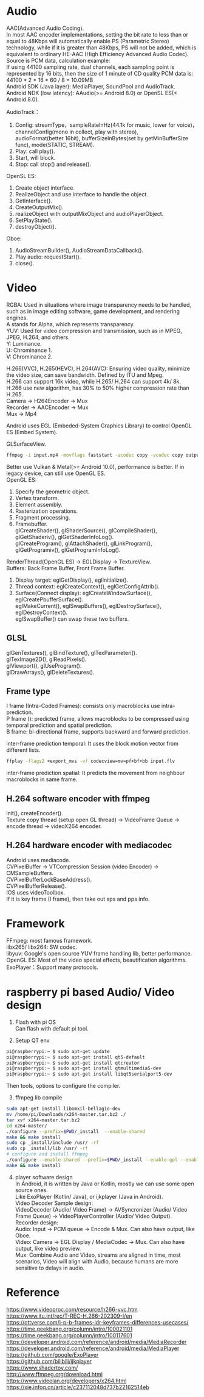 # Audio  
AAC(Advanced Audio Coding).  
In most AAC encoder implementations, setting the bit rate to less than or equal to 48Kbps will automatically enable PS (Parametric Stereo) technology, while if it is greater than 48Kbps, PS will not be added, which is equivalent to ordinary HE-AAC (High Efficiency Advanced Audio Codec).  
Source is PCM data, calculation example:  
    If using 44100 sampling rate, dual channels, each sampling point is represented by 16 bits, then the size of 1 minute of CD quality PCM data is:  
    44100 * 2 * 16 * 60 / 8 = 10.09MB  
Android SDK (Java layer): MediaPlayer, SoundPool and AudioTrack.  
Android NDK (low latency): AAudio(>= Android 8.0) or OpenSL ES(< Android 8.0).  

AudioTrack： 
  1. Config: streamType，sampleRateInHz(44.1k for music, lower for voice)，channelConfig(mono in collect, play with stereo),  
    audioFormat(better 16bit), bufferSizeInBytes(set by getMinBufferSize func), mode(STATIC, STREAM).  
  2. Play: call play().  
  3. Start, will block.  
  4. Stop: call stop() and release().  

OpenSL ES:  
  1. Create object interface.  
  2. RealizeObject and use interface to handle the object.  
  3. GetInterface().  
  4. CreateOutputMix().  
  5. realizeObject with outputMixObject and audioPlayerObject.  
  6. SetPlayState().  
  7. destroyObject().  

Oboe:  
  1. AudioStreamBuilder(), AudioStreamDataCallback().  
  2. Play audio: requestStart().  
  3. close().  


# Video  
RGBA: Used in situations where image transparency needs to be handled, such as in image editing software, game development, and rendering engines.  
A stands for Alpha, which represents transparency.  
YUV: Used for video compression and transmission, such as in MPEG, JPEG, H.264, and others.  
Y: Luminance.  
U: Chrominance 1.  
V: Chrominance 2.  

H.266(VVC), H.265(HEVC), H.264(AVC): Ensuring video quality, minimize the video size, can save bandwidth. Defined by ITU and Mpeg.  
H.266 can support 16k video, while H.265/ H.264 can support 4k/ 8k.  
H.266 use new algorithm, has 30% to 50% higher compression rate than H.265.  
Camera -> H264Encoder -> Mux  
Recorder -> AACEncoder -> Mux  
Mux -> Mp4  

Android uses EGL (Embeded-System Graphics Library) to control OpenGL ES (Embed System).  

GLSurfaceView.  
```bash
ffmpeg -i input.mp4 -movflags faststart -acodec copy -vcodec copy output.mp4  
```
Better use Vulkan & Metal(>= Android 10.0), performance is better. If in legacy device, can still use OpenGL ES.  
OpenGL ES:  
  1. Specify the geometric object.  
  2. Vertex transform.  
  3. Element assembly.  
  4. Rasterization operations.  
  5. Fragment processing.  
  6. Framebuffer.  
glCreateShader(), glShaderSource(), glCompileShader(), glGetShaderiv(), glGetShaderInfoLog().  
glCreateProgram(), glAttachShader(), glLinkProgram(), glGetProgramiv(), glGetProgramInfoLog().  

RenderThread(OpenGL ES) -> EGLDisplay -> TextureView.  
Buffers: Back Frame Buffer, Front Frame Buffer.  
1. Display target: eglGetDisplay(), eglInitialize().  
2. Thread context: eglCreateContext(), eglGetConfigAttrib().  
3. Surface(Connect display): eglCreateWindowSurface(), eglCreatePbufferSurface().  
eglMakeCurrent(), eglSwapBuffers(), eglDestroySurface(), eglDestroyContext().  
eglSwapBuffer() can swap these two buffers.  

## GLSL  
glGenTextures(), glBindTexture(), glTexParameteri().  
glTexImage2D(), glReadPixels().  
glViewport(), glUseProgram().  
glDrawArrays(), glDeleteTextures().  

## Frame type  
I frame (Intra-Coded Frames): consists only macroblocks use intra-prediction.  
P frame (): predicted frame, allows macroblocks to be compressed using temporal prediction and spatial prediction.  
B frame: bi-directional frame, supports backward and forward prediction.  

inter-frame prediction temporal: It uses the block motion vector from different lists.  
```bash
ffplay -flags2 +export_mvs -vf codecview=mv=pf+bf+bb input.flv  
```
inter-frame prediction spatial: It predicts the movement from neighbour macroblocks in same frame.  

## H.264 software encoder with ffmpeg  
init(), createEncoder().  
Texture copy thread (setup open GL thread) -> VideoFrame Queue -> encode thread -> videoX264 encoder.  

## H.264 hardware encoder with mediacodec  
Android uses mediacode.  
CVPixelBuffer -> VTCompression Session (video Encoder) -> CMSampleBuffers.  
CVPixelBufferLockBaseAddress().  
CVPixelBufferRelease().  
IOS uses videoToolbox.  
If it is key frame (I frame), then take out sps and pps info.  



# Framework  
FFmpeg: most famous framework.  
libx265/ libx264: SW codec.  
libyuv: Google's open source YUV frame handling lib, better performance.  
OpenGL ES: Most of the video special effects, beautification algorithms.   
ExoPlayer：Support many protocols.  

# raspberry pi based Audio/ Video design  
1. Flash with pi OS  
Can flash with default pi tool.  

2. Setup QT env  
```bash
pi@raspberrypi:~ $ sudo apt-get update  
pi@raspberrypi:~ $ sudo apt-get install qt5-default  
pi@raspberrypi:~ $ sudo apt-get install qtcreator  
pi@raspberrypi:~ $ sudo apt-get install qtmultimedia5-dev  
pi@raspberrypi:~ $ sudo apt-get install libqt5serialport5-dev  
```
Then tools, options to configure the compiler.  

3. ffmpeg lib compile  
```bash
sudo apt-get install libomxil-bellagio-dev  
mv /home/pi/Downloads/x264-master.tar.bz2 ./  
tar xvf x264-master.tar.bz2   
cd x264-master/  
./configure --prefix=$PWD/_install  --enable-shared  
make && make install  
sudo cp _install/include /usr/ -rf  
sudo cp _install/lib /usr/ -rf  
# configure and install ffmpeg  
./configure --enable-shared --prefix=$PWD/_install --enable-gpl --enable-libx264 --enable-omx-rpi --enable-mmal --enable-hwaccel=h264_mmal --enable-decoder=h264_mmal --enable-encoder=h264_omx --enable-omx  
make && make install  
```

4. player software design  
In Android, it is written by Java or Kotlin, mostly we can use some open source ones.  
Like ExoPlayer (Kotlin/ Java), or ijkplayer (Java in Android).  
Video Decoder Sample design:  
    VideoDecoder (Audio/ Video Frame) -> AVSyncronizer (Audio/ Video Frame Queue) -> VideoPlayerController (Audio/ Video Output).  
Recorder design:  
    Audio: Input -> PCM queue -> Encode & Mux. Can also have output, like Oboe.  
    Video: Camera -> EGL Display / MediaCodec -> Mux. Can also have output, like video preview.  
    Mux: Combine Audio and Video, streams are aligned in time, most scenarios, Video will align with Audio, because humans are more sensitive to delays in audio.  

# Reference
https://www.videoproc.com/resource/h266-vvc.htm  
https://www.itu.int/rec/T-REC-H.266-202309-I/en  
https://ottverse.com/i-p-b-frames-idr-keyframes-differences-usecases/  
https://time.geekbang.org/column/intro/100021101  
https://time.geekbang.org/column/intro/100117601  
https://developer.android.com/reference/android/media/MediaRecorder  
https://developer.android.com/reference/android/media/MediaPlayer  
https://github.com/google/ExoPlayer  
https://github.com/bilibili/ijkplayer  
https://www.shadertoy.com/  
http://www.ffmpeg.org/download.html  
https://www.videolan.org/developers/x264.html  
https://xie.infoq.cn/article/c237112048d737b22162514eb  
